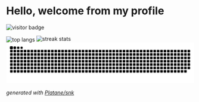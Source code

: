 # Hello, welcome from my profile
![visitor badge](https://visitor-badge.laobi.icu/badge?page_id=BlackBunnyDevs.visitor-badge)
<br/>

<img width=325 align="center" src="https://github-readme-stats-salesp07.vercel.app/api/top-langs/?username=BlackBunnyDev&hide=HTML&langs_count=4&layout=compact&theme=react&border_radius=10&size_weight=0.5&count_weight=0.5&exclude_repo=github-readme-stats" alt="top langs" />

<img width=500 src="https://github-readme-streak-stats-salesp07.vercel.app/?user=BlackBunnyDev&count_private=true&theme=react&border_radius=10" alt="streak stats"/>
<!--
[![GitHub Streak](https://streak-stats.demolab.com?user=BlackRabbitDevs&theme=catppuccin-mocha&hide_border=true)](https://git.io/streak-stats)
-->

<picture>
  <source media="(prefers-color-scheme: dark)" srcset="https://raw.githubusercontent.com/BlackBunnyDev/BlackBunnyDev/output/github-contribution-grid-snake-dark.svg">
  <source media="(prefers-color-scheme: light)" srcset="https://raw.githubusercontent.com/BlackBunnyDev/BlackBunnyDev/output/github-contribution-grid-snake.svg">
  <img alt="github contribution grid snake animation" src="https://raw.githubusercontent.com/BlackBunnyDev/BlackBunnyDev/output/github-contribution-grid-snake.svg">
</picture>

_generated with [Platane/snk](https://github.com/Platane/snk)_
